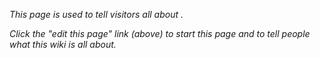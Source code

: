 *This page is used to tell visitors all about .*

*Click the "edit this page" link (above) to start this page and to tell
people what this wiki is all about.*